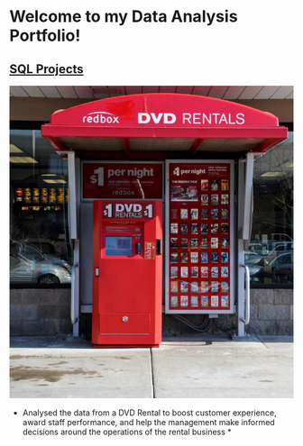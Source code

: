 
# Welcome to my Data Analysis Portfolio!

## [SQL Projects](https://github.com/ProTeni/Data-Analysis-Folder/blob/main/another-page.md)


![](https://github.com/ProTeni/Data-Analysis-Folder/blob/main/Images/DVD_rental_machine.jpg)


* Analysed the data from a DVD Rental to boost customer experience, award staff performance, and help the management make informed decisions around the operations of the rental business *


